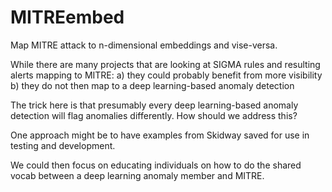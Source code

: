 # MITREembed
Map MITRE attack to n-dimensional embeddings and vise-versa.

While there are many projects that are looking at SIGMA rules and resulting alerts mapping to MITRE:
a) they could probably benefit from more visibility
b) they do not then map to a deep learning-based anomaly detection

The trick here is that presumably every deep learning-based anomaly detection will flag anomalies differently.  How should we address this?

One approach might be to have examples from Skidway saved for use in testing and development.

We could then focus on educating individuals on how to do the shared vocab between a deep learning anomaly member and MITRE.  
